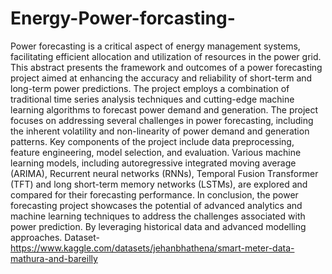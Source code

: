 # Energy-Power-forcasting-
Power forecasting is a critical aspect of energy management systems, facilitating efficient allocation and utilization of resources in the power grid. This abstract presents the framework and outcomes of a power forecasting project aimed at enhancing the accuracy and reliability of short-term and long-term power predictions.
The project employs a combination of traditional time series analysis techniques and cutting-edge machine learning algorithms to forecast power demand and generation. The project focuses on addressing several challenges in power forecasting, including the inherent volatility and non-linearity of power demand and generation patterns.
Key components of the project include data preprocessing, feature engineering, model selection, and evaluation. Various machine learning models, including autoregressive integrated moving average (ARIMA), Recurrent neural networks (RNNs), Temporal Fusion Transformer (TFT) and long short-term memory networks (LSTMs), are explored and compared for their forecasting performance.
In conclusion, the power forecasting project showcases the potential of advanced analytics and machine learning techniques to address the challenges associated with power prediction. By leveraging historical data and advanced modelling approaches.
Dataset-https://www.kaggle.com/datasets/jehanbhathena/smart-meter-data-mathura-and-bareilly
